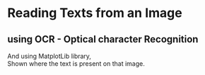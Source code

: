 # Reading Texts from an Image
## using OCR - Optical character Recognition
And using MatplotLib library, \
Shown where the text is present on that image.

